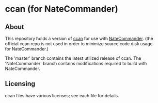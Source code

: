 ccan (for NateCommander)
=================

About
---
This repository holds a version of [ccan](https://github.com/rustyrussell/ccan/) for use with [NateCommander](https://github.com/nathan-schubkegel/NateCommander). (the official ccan repo is not used in order to minimize source code disk usage for NateCommander.)

The 'master' branch contains the latest utilized release of ccan. The 'NateCommander' branch contains modifications required to build with NateCommander.

Licensing
---
ccan files have various licenses; see each file for details.